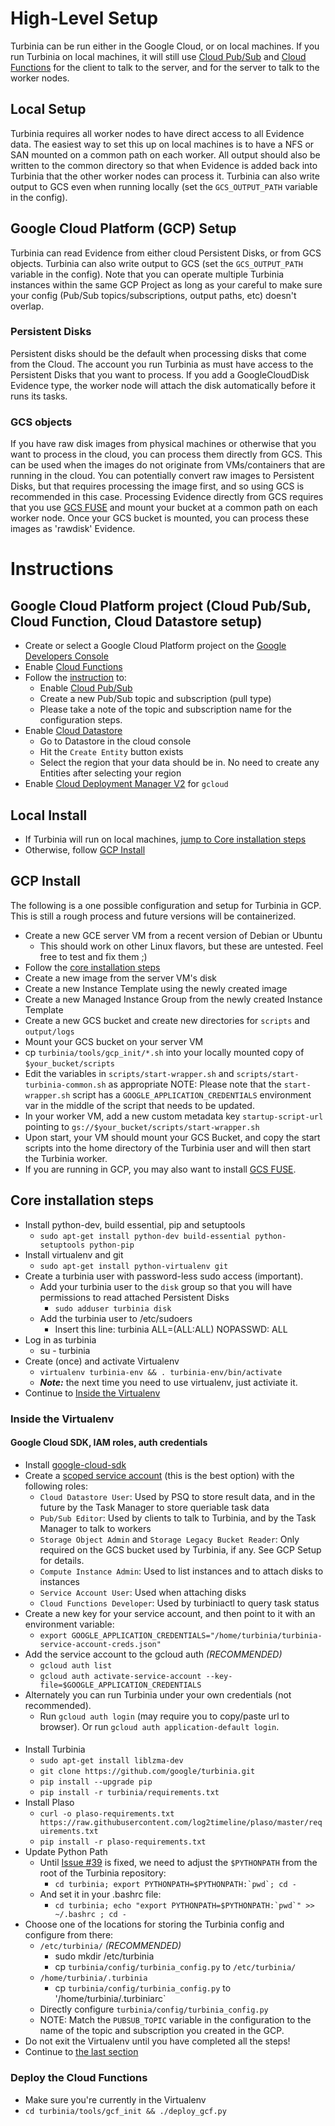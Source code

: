 # High-Level Setup
Turbinia can be run either in the Google Cloud, or on local machines. If you run Turbinia on local machines, it will still use [Cloud Pub/Sub](https://cloud.google.com/pubsub) and [Cloud Functions](https://cloud.google.com/functions) for the client to talk to the server, and for the server to talk to the worker nodes.

## Local Setup
Turbinia requires all worker nodes to have direct access to all Evidence data. The easiest way to set this up on local machines is to have a NFS or SAN mounted on a common path on each worker. All output should also be written to the common directory so that when Evidence is added back into Turbinia that the other worker nodes can process it. Turbinia can also write output to GCS even when running locally (set the `GCS_OUTPUT_PATH` variable in the config).

## Google Cloud Platform (GCP) Setup
Turbinia can read Evidence from either cloud Persistent Disks, or from GCS objects. Turbinia can also write output to GCS (set the `GCS_OUTPUT_PATH` variable in the config). Note that you can operate multiple Turbinia instances within the same GCP Project as long as your careful to make sure your config (Pub/Sub topics/subscriptions, output paths, etc) doesn't overlap.

### Persistent Disks
Persistent disks should be the default when processing disks that come from the Cloud. The account you run Turbinia as must have access to the Persistent Disks that you want to process. If you add a GoogleCloudDisk Evidence type, the worker node will attach the disk automatically before it runs its tasks.

### GCS objects
If you have raw disk images from physical machines or otherwise that you want to process in the cloud, you can process them directly from GCS. This can be used when the images do not originate from VMs/containers that are running in the cloud. You can potentially convert raw images to Persistent Disks, but that requires processing the image first, and so using GCS is recommended in this case. Processing Evidence directly from GCS requires that you use [GCS FUSE](https://cloud.google.com/storage/docs/gcs-fuse) and mount your bucket at a common path on each worker node. Once your GCS bucket is mounted, you can process these images as 'rawdisk' Evidence.


# Instructions

## Google Cloud Platform project (Cloud Pub/Sub, Cloud Function, Cloud Datastore setup)
* Create or select a Google Cloud Platform project on the
  [Google Developers Console](https://console.developers.google.com)
* Enable [Cloud
  Functions](https://console.cloud.google.com/apis/library/cloudfunctions.googleapis.com)
* Follow the [instruction](https://cloud.google.com/pubsub/docs/quickstart-console) to:
  * Enable [Cloud
  Pub/Sub](https://console.cloud.google.com/apis/library/pubsub.googleapis.com)
  * Create a new Pub/Sub topic and subscription (pull type)
  * Please take a note of the topic and subscription name for the configuration
    steps.
* Enable [Cloud
  Datastore](https://console.cloud.google.com/apis/api/datastore.googleapis.com)
  * Go to Datastore in the cloud console
  * Hit the `Create Entity` button exists
  * Select the region that your data should be in. No need to create any Entities after selecting your region
* Enable [Cloud Deployment Manager
  V2](https://console.cloud.google.com/apis/library/deploymentmanager.googleapis.com) for `gcloud`


## Local Install
* If Turbinia will run on local machines, [jump to Core installation steps](#core-installation-steps)
* Otherwise, follow [GCP Install](#gcp-install)


## GCP Install
The following is a one possible configuration and setup for Turbinia in GCP. This is still a rough process and future versions will be containerized.
* Create a new GCE server VM from a recent version of Debian or Ubuntu
  * This should work on other Linux flavors, but these are untested. Feel free to test and fix them ;)
* Follow the [core installation steps](#core-installation-steps)
* Create a new image from the server VM's disk
* Create a new Instance Template using the newly created image
* Create a new Managed Instance Group from the newly created Instance Template
* Create a new GCS bucket and create new directories for `scripts` and `output/logs`
* Mount your GCS bucket on your server VM
* cp `turbinia/tools/gcp_init/*.sh` into your locally mounted copy of `$your_bucket/scripts`
* Edit the variables in `scripts/start-wrapper.sh` and `scripts/start-turbinia-common.sh` as appropriate
  NOTE: Please note that the `start-wrapper.sh` script has a `GOOGLE_APPLICATION_CREDENTIALS` environment var in the middle of the script that needs to be updated.
* In your worker VM, add a new custom metadata key `startup-script-url` pointing to `gs://$your_bucket/scripts/start-wrapper.sh`
* Upon start, your VM should mount your GCS Bucket, and copy the start scripts into the home directory of the Turbinia user and will then start the Turbinia worker.
* If you are running in GCP, you may also want to install [GCS FUSE](https://cloud.google.com/storage/docs/gcs-fuse).


## Core installation steps
* Install python-dev, build essential, pip and setuptools
  * `sudo apt-get install python-dev build-essential python-setuptools python-pip`
* Install virtualenv and git
  * `sudo apt-get install python-virtualenv git`
* Create a turbinia user with password-less sudo access (important).
  * Add your turbinia user to the `disk` group so that you will have permissions to read attached Persistent Disks
    * `sudo adduser turbinia disk`
  * Add the turbinia user to /etc/sudoers
    * Insert this line: turbinia ALL=(ALL:ALL) NOPASSWD: ALL
* Log in as turbinia
  * su - turbinia
* Create (once) and activate Virtualenv
  * `virtualenv turbinia-env && . turbinia-env/bin/activate`
  * ***Note:*** the next time you need to use virtualenv, just activiate it.
* Continue to [Inside the Virtualenv](#inside-the-virtualenv)

### Inside the Virtualenv

#### Google Cloud SDK, IAM roles, auth credentials
* Install [google-cloud-sdk](https://cloud.google.com/sdk/docs/quickstart-linux)
* Create a [scoped service account](https://cloud.google.com/compute/docs/access/service-accounts) (this is the best option) with the following roles:
  * `Cloud Datastore User`: Used by PSQ to store result data, and in the future by the Task Manager to store queriable task data
  * `Pub/Sub Editor`: Used by clients to talk to Turbinia, and by the Task Manager to talk to workers
  * `Storage Object Admin` and `Storage Legacy Bucket Reader`: Only required on the GCS bucket used by Turbinia, if any. See GCP Setup for details.
  * `Compute Instance Admin`: Used to list instances and to attach disks to instances
  * `Service Account User`: Used when attaching disks
  * `Cloud Functions Developer`: Used by turbiniactl to query task status
* Create a new key for your service account, and then point to it with an environment variable:
  * `export GOOGLE_APPLICATION_CREDENTIALS="/home/turbinia/turbinia-service-account-creds.json"`
* Add the service account to the gcloud auth *(RECOMMENDED)*
  * `gcloud auth list`
  * `gcloud auth activate-service-account --key-file=$GOOGLE_APPLICATION_CREDENTIALS`
* Alternately you can run Turbinia under your own credentials (not recommended).
  * Run `gcloud auth login` (may require you to copy/paste url to browser). Or run `gcloud auth application-default login`.

#### 
  * Install Turbinia
    * `sudo apt-get install liblzma-dev`
    * `git clone https://github.com/google/turbinia.git`
    * `pip install --upgrade pip`
    * `pip install -r turbinia/requirements.txt`
  * Install Plaso
    * `curl -o plaso-requirements.txt https://raw.githubusercontent.com/log2timeline/plaso/master/requirements.txt`
    * `pip install -r plaso-requirements.txt`
  * Update Python Path
    * Until [Issue #39](https://github.com/google/turbinia/issues/39) is fixed, we need to adjust the `$PYTHONPATH` from the root of the Turbinia repository:
      * ``cd turbinia; export PYTHONPATH=$PYTHONPATH:`pwd`; cd - ``
    * And set it in your .bashrc file:
      * ``cd turbinia; echo "export PYTHONPATH=$PYTHONPATH:`pwd`" >> ~/.bashrc ; cd -``
  * Choose one of the locations for storing the Turbinia config and configure
    from there:
    * `/etc/turbinia/` *(RECOMMENDED)*
      * sudo mkdir /etc/turbinia
      * cp `turbinia/config/turbinia_config.py` to `/etc/turbinia/`
    * `/home/turbinia/.turbinia`
      * cp `turbinia/config/turbinia_config.py` to '/home/turbinia/.turbiniarc`
    * Directly configure `turbinia/config/turbinia_config.py`
    * NOTE: Match the `PUBSUB_TOPIC` variable in the configuration to the name of
      the topic and subscription you created in the GCP.
  * Do not exit the Virtualenv until you have completed all the steps!
  * Continue to [the last section](#deploy-the-cloud-functions)

### Deploy the Cloud Functions
* Make sure you're currently in the Virtualenv
* `cd turbinia/tools/gcf_init && ./deploy_gcf.py`
